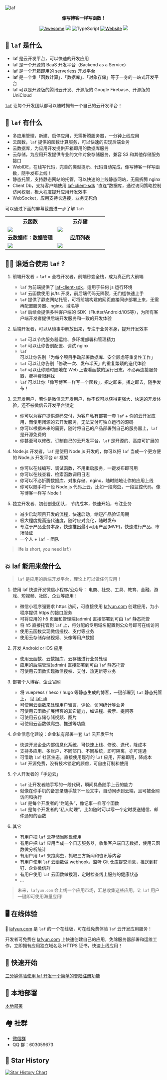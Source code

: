 ![laf](https://socialify.git.ci/labring/laf/image?description=1&descriptionEditable=%E5%83%8F%E5%86%99%E5%8D%9A%E5%AE%A2%E4%B8%80%E6%A0%B7%E5%86%99%E4%BB%A3%E7%A0%81%EF%BC%81&font=Inter&forks=1&language=1&name=1&owner=1&pattern=Circuit%20Board&stargazers=1&theme=Dark)

<div align="center">
  <p>
    <b>像写博客一样写函数！</b>
  </p>

  <p>
    
  [![Awesome](https://cdn.rawgit.com/sindresorhus/awesome/d7305f38d29fed78fa85652e3a63e154dd8e8829/media/badge.svg)](https://github.com/labring/laf)
  [![](https://img.shields.io/docker/pulls/lafyun/system-server)](https://hub.docker.com/r/lafyun/system-server)
  ![TypeScript](https://img.shields.io/badge/typescript-%23007ACC.svg?logo=typescript&logoColor=white)
  [![Website](https://img.shields.io/website?url=https%3A%2F%2Fdocs.lafyun.com&logo=Postwoman)](https://docs.lafyun.com/)
  <a href="https://oss.lafyun.com/wofnib-image/2022-04-22-14-21-MRJH9o.png"><img src="https://img.shields.io/badge/%E5%BE%AE%E4%BF%A1%E7%BE%A4-2000%2B-brightgreen"></a>

  </p>
</div>

## 👀 `laf` 是什么

- laf 是云开发平台，可以快速的开发应用
- laf 是一个开源的 BaaS 开发平台（Backend as a Service)
- laf 是一个开箱即用的 serverless 开发平台
- laf 是一个集「函数计算」、「数据库」、「对象存储」等于一身的一站式开发平台
- laf 可以是开源版的腾讯云开发、开源版的 Google Firebase、开源版的 UniCloud

[`laf`](https://github.com/labring/laf) 让每个开发团队都可以随时拥有一个自己的云开发平台！

## 🎉 `laf` 有什么

- 多应用管理，新建、启停应用，无需折腾服务器，一分钟上线应用
- 云函数，`laf` 提供的函数计算服务，可以快速的实现后端业务
- 云数据库，为应用开发提供开箱即用的数据库服务
- 云存储，为应用开发提供专业的文件对象存储服务，兼容 S3 和其他存储服务接口
- WebIDE，在线写代码，完善的类型提示、代码自动完成，像写博客一样写函数，随手发布上线！
- 静态托管，支持静态网站的托管，可以快速的上线静态网站，无需折腾 nginx
- Client Db，支持客户端使用 [laf-client-sdk](https://github.com/labring/laf/tree/main/packages/client-sdk) “直连”数据库，通过访问策略控制访问权限，极大程度提升应用开发效率
- WebSocket，应用支持长连接，业务无死角

可以通过下面的屏幕截图进一步了解 `laf`:
<table>
  <tr>
      <td width="50%" align="center"><b>云函数</b></td>
      <td width="50%" align="center"><b>云存储</b></td>
  </tr>
  <tr>
     <td><img src="https://9b069020-06e3-4949-83d9-992a52ca99fe.lafyun.com/file/laf_preview_screens/ide.png"/></td>
     <td><img src="https://9b069020-06e3-4949-83d9-992a52ca99fe.lafyun.com/file/laf_preview_screens/files.png"/></td>
  </tr>
  <tr>
      <td width="50%" align="center"><b>云数据库：数据管理</b></td>
      <td width="50%" align="center"><b>应用列表</b></td>
  </tr>
  <tr>
     <td><img src="https://9b069020-06e3-4949-83d9-992a52ca99fe.lafyun.com/file/laf_preview_screens/collection.png"/></td>
     <td><img src="https://9b069020-06e3-4949-83d9-992a52ca99fe.lafyun.com/file/laf_preview_screens/apps.png"/></td>
  </tr>
</table>

## 👨‍💻 谁适合使用 `laf` ?

1. 前端开发者 + `laf` = 全栈开发者，前端秒变全栈，成为真正的大前端
    - `laf` 为前端提供了 [laf-client-sdk](https://github.com/labring/laf/tree/main/packages/client-sdk)，适用于任何 js 运行环境
    - `laf` 云函数使用 js/ts 开发，前后端代码无隔裂，无门槛快速上手
    - `laf` 提供了静态网站托管，可将前端构建的网页直接同步部署上来，无需再配置服务器、nginx、域名等
    - `laf` 后续会提供多种客户端的 SDK（Flutter/Android/iOS等），为所有客户端开发者提供后端开发服务和一致的开发体验

2. 后端开发者，可以从琐事中解放出来，专注于业务本身，提升开发效率
    - `laf` 可以节约服务器运维、多环境部署和管理精力
    - `laf` 可以让你告别配置、调试 nginx
    - `laf` 可以让你告别「为每个项目手动部署数据库、安全顾虑等重复性工作」
    - `laf` 可以让你告别「修改一次、发布半天」的重复繁琐的迭代体验
    - `laf` 可以让你随时随地在 Web 上查看函数的运行日志，不必再连接服务器，费神费眼翻找
    - `laf` 可以让你「像写博客一样写一个函数」，招之即来，挥之即去，随手发布！

3. 云开发用户，若你是微信云开发用户，你不仅可以获得更强大、快速的开发体验，还不被微信云开发平台锁定
    - 你可以为客户提供源码交付，为客户私有部署一套 `laf` + 你的云开发应用，而使用闭源的云开发服务，无法交付可独立运行的源码
    - 你可以根据未来的需要，随时将自己的产品部署到自己的服务器上，`laf` 是开源免费的
    - 你甚至可以修改、订制自己的云开发平台，`laf` 是开源的、高度可扩展的

4. Node.js 开发者，`laf` 是使用 Node.js 开发的，你可以把 `laf` 当成一个更方便的 Node.js 开发平台 or 框架
    - 你可以在线编写、调试函数，不用重启服务，一键发布即可用
    - 你可以在线查看、检索函数调用日志
    - 你可以不必折腾数据库、对象存储、nginx，随时随地让你的应用上线
    - 你可以随手将一段 Node.js 代码上云，比如一段爬虫，一段监控代码，像写博客一样写 Node！

5. 独立开发者、初创创业团队， 节约成本，快速开始，专注业务
    - 减少启动项目开发的流程，快速启动，缩短产品验证周期
    - 极大程度提高迭代速度，随时应对变化，随时发布
    - 专注于产品业务本身，快速推出最小可用产品(MVP)，快速进行产品、市场验证
    - 一个人 + `laf` = 团队

> life is short, you need laf:)

## 💥 laf 能用来做什么

> `laf` 是应用的后端开发平台，理论上可以做任何应用！


1. 使用 laf 快速开发微信小程序/公众号： 电商、社交、工具、教育、金融、游戏、短视频、社区、企业等应用！
    - 微信小程序强要求 https 访问，可直接使用 [lafyun.com](http://www.lafyun.com) 创建应用，为小程序提供 https 的接口服务
    - 可将应用的 h5 页面和管理端(admin) 直接部署到可由 `laf` 静态托管
    - 将 h5 直接托管到 `laf` 上，将分配的专用域名配置到公众号即可在线访问
    - 使用云函数实现微信授权、支付等业务
    - 使用云存储存储视频、头像等用户数据

2. 开发 Android or iOS 应用
    - 使用云函数、云数据库、云存储进行业务处理
    - 应用的后端管理(admin) 直接部署到可由 `laf` 静态托管
    - 可使用云函数实现微信授权、支付、热更新等业务

3. 部署个人博客、企业官网
    - 将 vuepress / hexo / hugo 等静态生成的博客，一键部署到 `laf` 静态托管上， 见 [laf-cli](https://github.com/labring/laf-cli)
    - 可使用云函数来处理用户留言、评论、访问统计等业务
    - 可使用云函数扩展博客的其它能力，如课程、投票、提问等
    - 可使用云存储存储视频、图片
    - 可使用云函数做爬虫、推送等功能

4. 企业信息化建设：企业私有部署一套 `laf` 云开发平台
    - 快速开发企业内部信息化系统，可快速上线、修改、迭代，降成本
    - 支持多应用、多账户，不同部门、不同系统，即可隔离，亦可连通
    - 可借助 `laf` 社区生态，直接使用现存的 `laf` 应用，开箱即用，降成本
    - `laf` 开源免费，没有技术锁定的顾虑，可自由订制和使用

5. 个人开发者的「手边云」
    - `laf` 让开发者随手写的一段代码，瞬间具备随手上云的能力
    - 就像在你手机的备忘录随手敲下一段文字，自动同步到云端，且可被全网访问和执行
    - `laf` 是每个开发者的“烂笔头”，像记事一样写个函数
    - `laf` 是每个开发者的“私人助理”，比如随时可以写一个定时发送短信、邮件通知的函数

6. 其它
    - 有用户把 `laf` 云存储当网盘使用
    - 有用户把 `laf` 应用当成一个日志服务器，收集客户端日志数据，使用云函数做分析统计
    - 有用户用 `laf` 来跑爬虫，抓取三方新闻和咨讯等内容
    - 有用户使用 `laf` 云函数做 webhook，监听 Git 仓库提交消息，推送到钉钉、企业微信群
    - 有用户使用 `laf` 云函数做拨测，定时检查线上服务的健康状态
    - ...


> 未来，`lafyun.com` 会上线一个应用市场，汇总收集这些应用，让 `laf` 用户一键即可使用海量应用!

## 🖥 在线体验

🎉 [lafyun.com](http://www.lafyun.com) 是 `laf` 的一个在线版，可在线免费体验 `laf` 云开发应用服务！

开发者可免费在 [lafyun.com](http://www.lafyun.com) 上快速创建自己的应用，免除服务器部署和运维工作，立即拥有应用独立域名及 HTTPS 证书，快速上线应用！


## 🚀 快速开始

[三分钟体验使用 laf 开发一个简单的登陆注册功能](./quick-start.md)


## 🎉 本地部署

[本地部署](./deploy/README.md)


## 🏘️ 社群

+ [微信群](https://oss.lafyun.com/wofnib-image/2022-04-22-14-21-MRJH9o.png)
+ QQ 群：603059673

## 🌟 Star History

[![Star History Chart](https://api.star-history.com/svg?repos=lafjs/laf&type=Date)](https://star-history.com/#lafjs/laf&Date)

